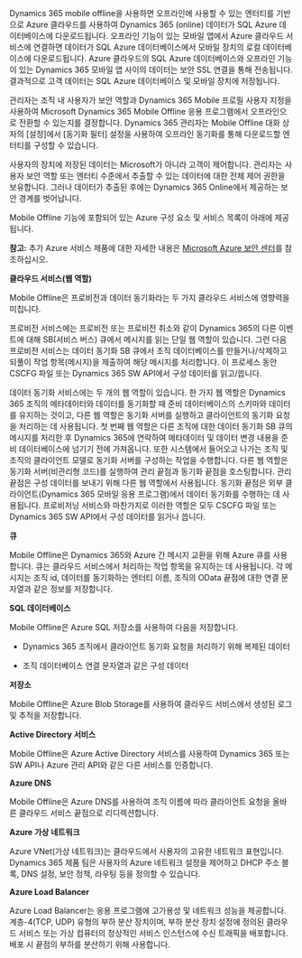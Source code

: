 Dynamics 365 mobile offline을 사용하면 오프라인에 사용할 수 있는 엔터티를 기반으로 Azure 클라우드를 사용하여 Dynamics 365 (online) 데이터가 SQL Azure 데이터베이스에 다운로드됩니다. 오프라인 기능이 있는 모바일 앱에서 Azure 클라우드 서비스에 연결하면 데이터가 SQL Azure 데이터베이스에서 모바일 장치의 로컬 데이터베이스에 다운로드됩니다. Azure 클라우드의 SQL Azure 데이터베이스와 오프라인 기능이 있는 Dynamics 365 모바일 앱 사이의 데이터는 보안 SSL 연결을 통해 전송됩니다. 결과적으로 고객 데이터는 SQL Azure 데이터베이스 및 모바일 장치에 저장됩니다.  
  
 관리자는 조직 내 사용자가 보안 역할과 Dynamics 365 Mobile 프로필 사용자 지정을 사용하여 Microsoft Dynamics 365 Mobile Offline 응용 프로그램에서 오프라인으로 전환할 수 있는지를 결정합니다. Dynamics 365 관리자는 Mobile Offline 대화 상자의 [설정]에서 [동기화 필터] 설정을 사용하여 오프라인 동기화를 통해 다운로드할 엔터티를 구성할 수 있습니다.  
  
 사용자의 장치에 저장된 데이터는 Microsoft가 아니라 고객이 제어합니다. 관리자는 사용자 보안 역할 또는 엔터티 수준에서 추출할 수 있는 데이터에 대한 전체 제어 권한을 보유합니다. 그러나 데이터가 추출된 후에는 Dynamics 365 Online에서 제공하는 보안 경계를 벗어납니다.  
  
 Mobile Offline 기능에 포함되어 있는 Azure 구성 요소 및 서비스 목록이 아래에 제공됩니다.  
  
 **참고:** 추가 Azure 서비스 제품에 대한 자세한 내용은 [Microsoft Azure 보안 센터](https://azure.microsoft.com/support/trust-center/)를 참조하십시오.  
  
 **클라우드 서비스(웹 역할)**  
  
 Mobile Offline은 프로비전과 데이터 동기화라는 두 가지 클라우드 서비스에 영향력을 미칩니다.  
  
 프로비전 서비스에는 프로비전 또는 프로비전 취소와 같이 Dynamics 365의 다른 이벤트에 대해 SB(서비스 버스) 큐에서 메시지를 읽는 단일 웹 역할이 있습니다. 그런 다음 프로비전 서비스는 데이터 동기화 SB 큐에서 조직 데이터베이스를 만들거나/삭제하고 되풀이 작업 항목(메시지)을 제출하여 해당 메시지를 처리합니다. 이 프로세스 동안 CSCFG 파일 또는 Dynamics 365 SW API에서 구성 데이터를 읽고/씁니다.  
  
 데이터 동기화 서비스에는 두 개의 웹 역할이 있습니다. 한 가지 웹 역할은 Dynamics 365 조직의 메타데이터와 데이터를 동기화할 때 준비 데이터베이스의 스키마와 데이터를 유지하는 것이고, 다른 웹 역할은 동기화 서버를 실행하고 클라이언트의 동기화 요청을 처리하는 데 사용됩니다. 첫 번째 웹 역할은 다른 조직에 대한 데이터 동기화 SB 큐의 메시지를 처리한 후 Dynamics 365에 연락하여 메타데이터 및 데이터 변경 내용을 준비 데이터베이스에 넘기기 전에 가져옵니다. 또한 시스템에서 들어오고 나가는 조직 및 조직의 클라이언트 모델로 동기화 서버를 구성하는 작업을 수행합니다. 다른 웹 역할은 동기화 서버(비관리형 코드)를 실행하여 관리 끝점과 동기화 끝점을 호스팅합니다. 관리 끝점은 구성 데이터를 보내기 위해 다른 웹 역할에서 사용됩니다. 동기화 끝점은 외부 클라이언트(Dynamics 365 모바일 응용 프로그램)에서 데이터 동기화를 수행하는 데 사용됩니다. 프로비저닝 서비스와 마찬가지로 이러한 역할은 모두 CSCFG 파일 또는 Dynamics 365 SW API에서 구성 데이터를 읽거나 씁니다.  
  
 **큐**  
  
 Mobile Offline은 Dynamics 365와 Azure 간 메시지 교환을 위해 Azure 큐를 사용합니다. 큐는 클라우드 서비스에서 처리하는 작업 항목을 유지하는 데 사용됩니다. 각 메시지는 조직 id, 데이터를 동기화하는 엔터티 이름, 조직의 OData 끝점에 대한 연결 문자열과 같은 정보를 저장합니다.  
  
 **SQL 데이터베이스**  
  
 Mobile Offline은 Azure SQL 저장소를 사용하여 다음을 저장합니다.  
  
-   Dynamics 365 조직에서 클라이언트 동기화 요청을 처리하기 위해 복제된 데이터  
  
-   조직 데이터베이스 연결 문자열과 같은 구성 데이터  
  
 **저장소**  
  
 Mobile Offline은 Azure Blob Storage를 사용하여 클라우드 서비스에서 생성된 로그 및 추적을 저장합니다.  
  
 **Active Directory 서비스**  
  
 Mobile Offline은 Azure Active Directory 서비스를 사용하여 Dynamics 365 또는 SW API나 Azure 관리 API와 같은 다른 서비스를 인증합니다.  
  
 **Azure DNS**  
  
 Mobile Offline은 Azure DNS를 사용하여 조직 이름에 따라 클라이언트 요청을 올바른 클라우드 서비스 끝점으로 리디렉션합니다.  
  
 **Azure 가상 네트워크**  
  
 Azure VNet(가상 네트워크)는 클라우드에서 사용자의 고유한 네트워크 표현입니다. Dynamics 365 제품 팀은 사용자의 Azure 네트워크 설정을 제어하고 DHCP 주소 블록, DNS 설정, 보안 정책, 라우팅 등을 정의할 수 있습니다.  
  
 **Azure Load Balancer**  
  
 Azure Load Balancer는 응용 프로그램에 고가용성 및 네트워크 성능을 제공합니다. 계층-4(TCP, UDP) 유형의 부하 분산 장치이며, 부하 분산 장치 설정에 정의된 클라우드 서비스 또는 가상 컴퓨터의 정상적인 서비스 인스턴스에 수신 트래픽을 배포합니다. 배포 시 끝점의 부하를 분산하기 위해 사용합니다.